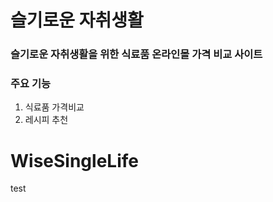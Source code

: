 # 슬기로운 자취생활
### 슬기로운 자취생활을 위한 식료품 온라인몰 가격 비교 사이트    
### 주요 기능    
1. 식료품 가격비교           
2. 레시피 추천        

# WiseSingleLife

test